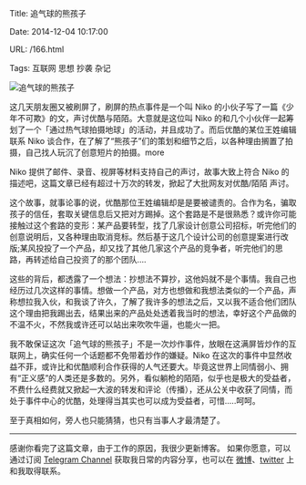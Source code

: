 Title: 追气球的熊孩子

Date: 2014-12-04 10:17:00

URL: /166.html

Tags: 互联网 思想 抄袭 杂记

![追气球的熊孩子](https://oi4juccqy.qnssl.com/wp-content/uploads/2014/12/171000475.jpg)

这几天朋友圈又被刷屏了，刷屏的热点事件是一个叫 Niko 的小伙子写了一篇《少年不可欺》的文，声讨优酷与陌陌。大意就是这位叫 Niko 的和几个小伙伴一起筹划了一个「通过热气球拍摄地球」的活动，并且成功了。而后优酷的某位王姓编辑联系 Niko 谈合作，在了解了“熊孩子”们的策划和细节之后，以各种理由搁置了拍摄，自己找人玩沉了创意短片的拍摄。more

Niko 提供了邮件、录音、视屏等材料支持自己的声讨，故事大致上符合 Niko 的描述吧，这篇文章已经有超过十万次的转发，掀起了大批网友对优酷/陌陌 声讨。

这个故事，就事论事的说，优酷那位王姓编辑却是是要被谴责的。合作为名，骗取孩子的信任，套取关键信息后又把对方踢掉。这个套路是不是很熟悉？或许你可能接触过这个套路的变形：某产品要转型，找了几家设计创意公司招标，听完他们的创意说明后，又各种理由取消竞标。然后基于这几个设计公司的创意提案进行改版;某风投投了一个产品，却又找了其他几家这个产品的竞争者，听完他们的思路，再转述给自己投资了的那个团队....

这些的背后，都透露了一个想法：抄想法不算抄，这他妈就不是个事情。我自己也经历过几次这样的事情。想做一个产品，对方也想做和我想法类似的一个产品，声称想拉我入伙，和我谈了许久，了解了我许多的想法之后，又以我不适合他们团队这个理由把我踢出去，结果出来的产品处处透着我当时的想法，幸好这个产品做的不温不火，不然我或许还可以站出来吹吹牛逼，也能火一把。

我不敢保证这次「追气球的熊孩子」不是一次炒作事件，放眼在这满屏皆炒作的互联网上，确实任何一个话题都不免带着炒作的嫌疑。Niko 在这次的事件中显然收益不菲，或许比和优酷顺利合作获得的人气还要大。毕竟这世界上同情弱小、拥有“正义感”的人类还是多数的。另外，看似躺枪的陌陌，似乎也是极大的受益者，不费什么经费就又掀起一大波的转发和评论（传播），还从公关中收获了同情，而处于事件中心的优酷，处理得当其实也可以成为受益者，可惜.....呵呵。

至于真相如何，旁人也只能猜猜，也只有当事人才最清楚了。

---
感谢你看完了这篇文章，由于工作的原因，我很少更新博客。
如果你愿意，可以通过订阅 [Telegram Channel](https://t.me/ericectalk) 获取我日常的内容分享，也可以在 [微博](https://weibo.com/719951113)、[twitter](https://twitter.com/ericecchou) 上和我取得联系。
